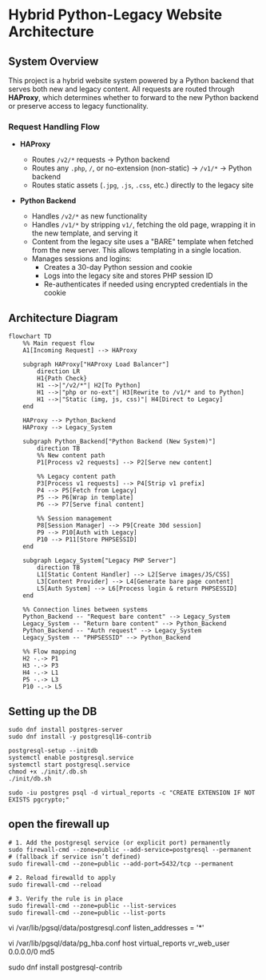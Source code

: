 
# Hybrid Python-Legacy Website Architecture

## System Overview

This project is a hybrid website system powered by a Python backend that serves both new and legacy content. All requests are routed through **HAProxy**, which determines whether to forward to the new Python backend or preserve access to legacy functionality.

### Request Handling Flow

- **HAProxy**
  - Routes `/v2/*` requests → Python backend
  - Routes any `.php`, `/`, or no-extension (non-static) → `/v1/*` → Python backend
  - Routes static assets (`.jpg`, `.js`, `.css`, etc.) directly to the legacy site

- **Python Backend**
  - Handles `/v2/*` as new functionality
  - Handles `/v1/*` by stripping `v1/`, fetching the old page, wrapping it in the new template, and serving it
  - Content from the legacy site uses a "BARE" template when fetched from the new server. This allows templating in a single location.
  - Manages sessions and logins:
    - Creates a 30-day Python session and cookie
    - Logs into the legacy site and stores PHP session ID
    - Re-authenticates if needed using encrypted credentials in the cookie

## Architecture Diagram


```mermaid
flowchart TD
    %% Main request flow
    A1[Incoming Request] --> HAProxy
    
    subgraph HAProxy["HAProxy Load Balancer"]
        direction LR
        H1{Path Check} 
        H1 -->|"/v2/*"| H2[To Python]
        H1 -->|"php or no-ext"| H3[Rewrite to /v1/* and to Python]
        H1 -->|"Static (img, js, css)"| H4[Direct to Legacy]
    end
    
    HAProxy --> Python_Backend
    HAProxy --> Legacy_System
    
    subgraph Python_Backend["Python Backend (New System)"]
        direction TB
        %% New content path
        P1[Process v2 requests] --> P2[Serve new content]
        
        %% Legacy content path
        P3[Process v1 requests] --> P4[Strip v1 prefix]
        P4 --> P5[Fetch from Legacy]
        P5 --> P6[Wrap in template]
        P6 --> P7[Serve final content]
        
        %% Session management
        P8[Session Manager] --> P9[Create 30d session]
        P9 --> P10[Auth with Legacy]
        P10 --> P11[Store PHPSESSID]
    end
    
    subgraph Legacy_System["Legacy PHP Server"]
        direction TB
        L1[Static Content Handler] --> L2[Serve images/JS/CSS]
        L3[Content Provider] --> L4[Generate bare page content]
        L5[Auth System] --> L6[Process login & return PHPSESSID]
    end
    
    %% Connection lines between systems
    Python_Backend -- "Request bare content" --> Legacy_System
    Legacy_System -- "Return bare content" --> Python_Backend
    Python_Backend -- "Auth request" --> Legacy_System
    Legacy_System -- "PHPSESSID" --> Python_Backend
    
    %% Flow mapping
    H2 -.-> P1
    H3 -.-> P3
    H4 -.-> L1
    P5 -.-> L3
    P10 -.-> L5
```


## Setting up the DB
```
sudo dnf install postgres-server 
sudo dnf install -y postgresql16-contrib

postgresql-setup --initdb
systemctl enable postgresql.service
systemctl start postgresql.service
chmod +x ./init/.db.sh
./init/db.sh

sudo -iu postgres psql -d virtual_reports -c "CREATE EXTENSION IF NOT EXISTS pgcrypto;"

  ```

## open the firewall up
```
# 1. Add the postgresql service (or explicit port) permanently
sudo firewall-cmd --zone=public --add-service=postgresql --permanent
# (fallback if service isn’t defined)
sudo firewall-cmd --zone=public --add-port=5432/tcp --permanent

# 2. Reload firewalld to apply
sudo firewall-cmd --reload

# 3. Verify the rule is in place
sudo firewall-cmd --zone=public --list-services
sudo firewall-cmd --zone=public --list-ports
```


vi /var/lib/pgsql/data/postgresql.conf 
listen_addresses = '*'


vi /var/lib/pgsql/data/pg_hba.conf
host    virtual_reports    vr_web_user    0.0.0.0/0    md5

sudo dnf install postgresql-contrib